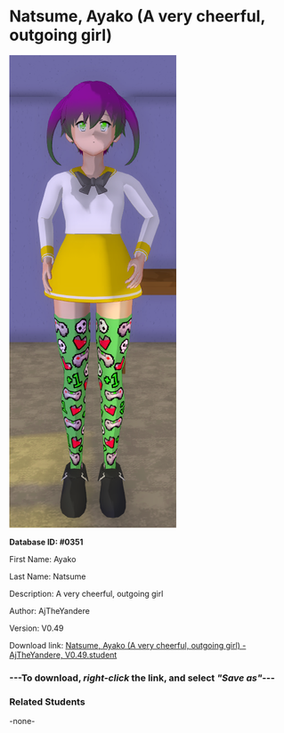# Natsume, Ayako (A very cheerful, outgoing girl)

<img src="../../Files/Images/Natsume, Ayako (A very cheerful, outgoing girl).png" title="Natsume, Ayako (A very cheerful, outgoing girl) - AjTheYandere, V0.49">

**Database ID: #0351**

First Name: Ayako

Last Name: Natsume

Description: A very cheerful, outgoing girl

Author: AjTheYandere

Version: V0.49

Download link: <a href="https://raw.githubusercontent.com/Arbiter1223/Daigaku-Gurashi-Custom-Students/master/Files/Student%20Files/Natsume%2C%20Ayako%20(A%20very%20cheerful%2C%20outgoing%20girl)%20-%20AjTheYandere%2C%20V0.49.student">Natsume, Ayako (A very cheerful, outgoing girl) - AjTheYandere, V0.49.student</a>

### ---**To download, _right-click_ the link, and select _"Save as"_**---

### Related Students

-none-
